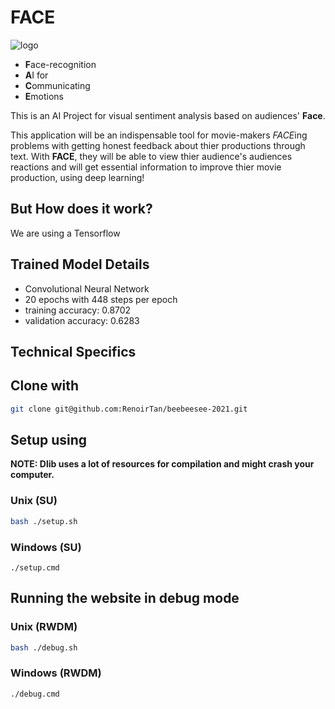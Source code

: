 # FACE

![logo](../assets/logo.png?raw=true)

- **F**ace-recognition
- **A**I for
- **C**ommunicating
- **E**motions

This is an AI Project for visual sentiment analysis based on audiences' **Face**.

This application will be an indispensable tool for movie-makers *FACE*ing problems with getting honest feedback about thier productions through text.
With **FACE**, they will be able to view thier audience's audiences reactions and will get essential information to improve thier movie production, using deep learning!

## But How does it work?
We are using a Tensorflow 

## Trained Model Details
 - Convolutional Neural Network
 - 20 epochs with 448 steps per epoch
 - training accuracy: 0.8702
 - validation accuracy: 0.6283


## Technical Specifics
## Clone with

```bash
git clone git@github.com:RenoirTan/beebeesee-2021.git
```

## Setup using

**NOTE: Dlib uses a lot of resources for compilation and might crash your computer.**

### Unix (SU)

```bash
bash ./setup.sh
```

### Windows (SU)

```shell
./setup.cmd
```

## Running the website in debug mode

### Unix (RWDM)

```bash
bash ./debug.sh
```

### Windows (RWDM)

```shell
./debug.cmd
```
